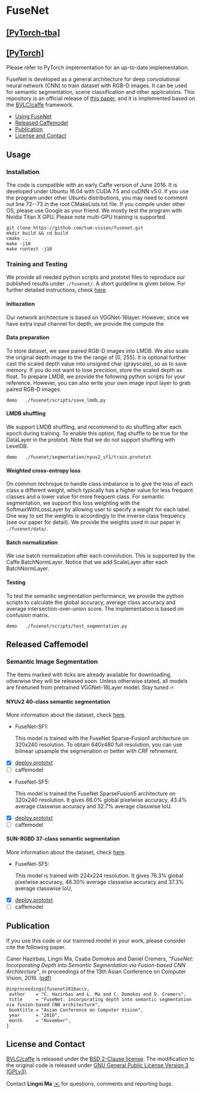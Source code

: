 # FuseNet
## [[PyTorch-tba]](https://github.com/MehmetAygun/fusenet-pytorch)
## [[PyTorch]](https://github.com/zanilzanzan/FuseNet_PyTorch)
Please refer to PyTorch implementation for an up-to-date implementation.

FuseNet is developed as a general architecture for deep convolutional neural network (CNN) to train dataset with RGB-D images. It can be used for semantic segmentation, scene classification and other applications. This repository is an official release of [this paper](#paper), and it is implemented based on the [BVLC/caffe](https://github.com/BVLC/caffe) framework.

* [Using FuseNet](#usage)
* [Released Caffemodel](#release)
* [Publication](#paper)
* [License and Contact](#other)

## Usage
### Installation
The code is compatible with an early Caffe version of June 2016. It is developed under Ubuntu 16.04 with CUDA 7.5 and cuDNN v5.0. If you use the program under other Ubuntu distributions, you may need to comment out line 72--73 in the root CMakeLists.txt file. If you compile under other OS, please use Google as your friend. We mostly test the program with Nvidia Titan X GPU. Please note multi-GPU training is supported.
```
git clone https://github.com/tum-vision/fusenet.git
mkdir build && cd build
cmake ..
make -j10
make runtest -j10
```

### Training and Testing
We provide all needed python scripts and prototxt files to reproduce our published results under `./fusenet/`. A short guideline is given below. For further detailed instructions, check [here](fusenet/readme.md).

#### Initiazation
Our network architecture is based on VGGNet-16layer. However, since we have extra input channel for depth, we provide the compute the

#### Data preparation
To store dataset, we save paired RGB-D images into LMDB. We also scale the original depth image to the the range of [0, 255]. It is optional further cast the scaled depth value into unsigned char (grayscale), so as to save memory. If you do not want to lose precision, store the scaled depth as float. To prepare LMDB, we provide the following python scripts for your reference. However, you can also write your own image input layer to grab paired RGB-D images.
```
demo   ./fusenet/scripts/save_lmdb.py
```

#### LMDB shuffling
We support LMDB shuffling, and recommend to do shuffling after each epoch during training.
To enable this option, flag shuffle to be true for the DataLayer in the prototxt. Note that we do not support shuffling with LevelDB.
```
demo   ./fusenet/segmentation/nyuv2_sf1/train.prototxt
```
#### Weighted cross-entropy loss
On common technique to handle class imbalance is to give the loss of each class a different weight, which typically has a higher value for less frequent classes and a lower value for more frequent class. For semantic segmentation, we support this loss weighting with the SoftmaxWithLossLayer by allowing user to specify a weight for each label. One way to set the weights is accordingly to the inverse class frequency (see our paper for detail). We provide the weights used in our paper in `./fusenet/data/`.

#### Batch normalization
We use batch normalization after each convolution. This is supported by the Caffe BatchNormLayer. Notice that we add ScaleLayer after each BatchNormLayer.


#### Testing
To test the semantic segmentation performance, we provide the python scripts to calculate the global accuracy, average class accuracy and average intersection-over-union score. The implementation is based on confusion matrix.
```
demo   ./fusenet/scripts/test_segmentation.py
```

## <b name="release">Released Caffemodel</b>
### Semantic Image Segmentation
The items marked with ticks are already available for downloading, otherwise they will be released soon. Unless otherwise stated, all models are finetuned from pretrained VGGNet-16Layer model. Stay tuned :fire:

#### NYUv2 40-class semantic segmentation
More information about the dataset, check [here](http://cs.nyu.edu/~silberman/datasets/nyu_depth_v2.html).
* FuseNet-SF1:

     This model is trained with the FuseNet Sparse-Fusion1 architecture on 320x240 resolution. To obtain 640x480 full resolution, you can use bilinear upsample the segmenation or better with CRF refinement.
 - [x] [deploy.prototxt](fusenet/segmentation/nyu40-sf1/deploy.prototxt)
 - [ ] caffemodel

* FuseNet-SF5:

    This model is trained the FuseNet SparseFusion5 architecture on 320x240 resolution. It gives 66.0% global pixelwise accuracy, 43.4% average classwise accuracy and 32.7% average classwise IoU.
 - [x] [deploy.prototxt](fusenet/segmentation/nyu40-sf5/deploy.prototxt)
 - [ ] caffemodel

#### SUN-RGBD 37-class semantic segmentation
More information about the dataset, check [here](http://rgbd.cs.princeton.edu/).
* FuseNet-SF5:

    This model is trained with 224x224 resolution. It gives 76.3% global pixelwise accuracy, 48.30% average classwise accuracy and 37.3% average classwise IoU,
 - [x] [deploy.prototxt](fusenet/segmentation/sunrgbd-sf5/deploy.prototxt)
 - [ ] caffemodel

## <c name="paper">Publication</c>
If you use this code or our trainined model in your work, please consider cite the following paper.

Caner Hazirbas, Lingni Ma, Csaba Domokos and Daniel Cremers, _"FuseNet: Incorporating Depth into Semantic Segmentation via Fusion-based CNN Architecture"_, in proceedings of the 13th Asian Conference on Computer Vision, 2016. ([pdf](https://vision.in.tum.de/_media/spezial/bib/hazirbasma2016fusenet.pdf))

    @inproceedings{fusenet2016accv,
     author    = "C. Hazirbas and L. Ma and C. Domokos and D. Cremers",
     title     = "FuseNet: incorporating depth into semantic segmentation via fusion-based CNN architecture",
     booktitle = "Asian Conference on Computer Vision",
     year      = "2016",
     month     = "November",
    }

## <d name="others"> License and Contact</d>
[BVLC/caffe](https://github.com/BVLC/caffe) is released under the [BSD 2-Clause license](https://github.com/BVLC/caffe/blob/master/LICENSE). The modification to the original code is released under [GNU General Public License Version 3 (GPLv3)](http://www.gnu.org/licenses/gpl.html).

Contact **Lingni Ma** [:envelope:](mailto:lingni@in.tum.de) for questions, comments and reporting bugs.
